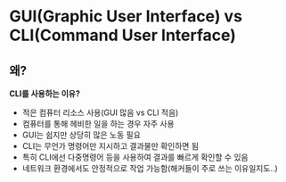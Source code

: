 # GUI(Graphic User Interface) vs CLI(Command User Interface)

## 왜?

__CLI를 사용하는 이유?__

<ul>
    <li>적은 컴퓨터 리소스 사용(GUI 많음 vs CLI 적음)</li>
    <li>컴퓨터를 통해 헤비한 일을 하는 경우 자주 사용</li>
    <li>GUI는 쉽지만 상당히 많은 노동 필요</li>
    <li>CLI는 무언가 명령어만 지시하고 결과물만 확인하면 됨</li>
    <li>특히 CLI에선 다중명령어 등을 사용하여 결과를 빠르게 확인할 수 있음</li>
    <li>네트워크 환경에서도 안정적으로 작업 가능함(해커들이 주로 쓰는 이유일지도..)</li>
</ul>